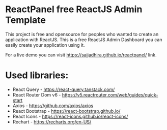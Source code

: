 # ReactPanel free ReactJS Admin Template

This project is free and opensource for peoples who wanted to create an application with ReactJS.
This is a free ReactJS Admin Dashboard you can easily create your application using it.

For a live demo you can visit https://sajjadhira.github.io/reactpanel/ link.

# Used libraries:

- React Query - https://react-query.tanstack.com/
- React Router Dom v6 - https://v5.reactrouter.com/web/guides/quick-start
- Axios - https://github.com/axios/axios
- React Bootstrap - https://react-bootstrap.github.io/
- React Icons - https://react-icons.github.io/react-icons/
- Rechart - https://recharts.org/en-US/
